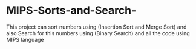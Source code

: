 # MIPS-Sorts-and-Search-
This project can sort numbers using (Insertion Sort and Merge Sort) and also Search for this numbers using (Binary Search) and all the code using MIPS language
